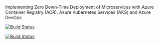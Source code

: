 Implementing Zero Down-Time Deployment of Microservices with Azure Container Registry (ACR), Azure Kubernetes Services (AKS) and Azure DevOps

[![Build Status](https://dev.azure.com/smartDevops01/shopping/_apis/build/status%2Fshoppingclient-pipeline?branchName=master)](https://dev.azure.com/smartDevops01/shopping/_build/latest?definitionId=5&branchName=master)

[![Build Status](https://dev.azure.com/smartDevops01/shopping/_apis/build/status%2Fshoppingapi-pipeline?branchName=master)](https://dev.azure.com/smartDevops01/shopping/_build/latest?definitionId=4&branchName=master)
